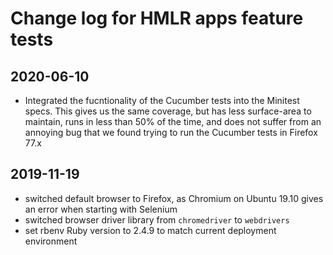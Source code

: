 # Change log for HMLR apps feature tests

## 2020-06-10

- Integrated the fucntionality of the Cucumber tests into the
  Minitest specs. This gives us the same coverage, but has less
  surface-area to maintain, runs in less than 50% of the time,
  and does not suffer from an annoying bug that we found trying
  to run the Cucumber tests in Firefox 77.x

## 2019-11-19

- switched default browser to Firefox, as Chromium on
  Ubuntu 19.10 gives an error when starting with Selenium
- switched browser driver library from `chromedriver` to
  `webdrivers`
- set rbenv Ruby version to 2.4.9 to match current deployment
  environment
